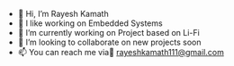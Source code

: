 - 👋 Hi, I’m Rayesh Kamath
- 👀 I like working on Embedded Systems
- 🌱 I’m currently working on Project based on Li-Fi
- 💞️ I’m looking to collaborate on new projects soon
- 📫 You can reach me via📧 rayeshkamath111@gmail.com

<!---
irayesh007/irayesh007 is a ✨ special ✨ repository because its `README.md` (this file) appears on your GitHub profile.
You can click the Preview link to take a look at your changes.
--->
